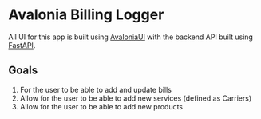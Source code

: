 # Avalonia Billing Logger

All UI for this app is built using [AvaloniaUI] with the backend API built using [FastAPI].

## Goals

1. For the user to be able to add and update bills
2. Allow for the user to be able to add new services (defined as Carriers)
3. Allow for the user to be able to add new products


<!-- References -->
[AvaloniaUI]: https://docs.avaloniaui.net/
[FastAPI]: https://fastapi.tiangolo.com/
